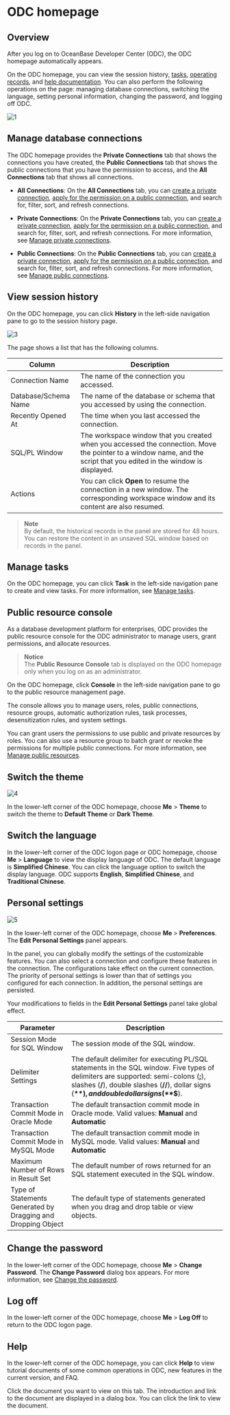 # ODC homepage

## Overview

After you log on to OceanBase Developer Center (ODC), the ODC homepage automatically appears.

On the ODC homepage, you can view the session history, [tasks](../6.web-odc-user-guide/9.web-odc-task-management/1.web-odc-task-management-overview.md), [operating records](../6.web-odc-user-guide/8.web-odc-view-operation-records.md), and [help documentation](../6.web-odc-user-guide/12.web-odc-help-center.md). You can also perform the following operations on the page: managing database connections, switching the language, setting personal information, changing the password, and logging off ODC.

![1](https://obbusiness-private.oss-cn-shanghai.aliyuncs.com/doc/img/odc/410/ODC%20homepage/1-EN.png)

## Manage database connections

The ODC homepage provides the **Private Connections** tab that shows the connections you have created, the **Public Connections** tab that shows the public connections that you have the permission to access, and the **All Connections** tab that shows all connections.

* **All Connections**: On the **All Connections** tab, you can [create a private connection](3.web-odc-connect-database/1.web-odc-create-private-connection.md), [apply for the permission on a public connection](9.web-odc-task-management/8.web-odc-apply-for-permissions-task.md), and search for, filter, sort, and refresh connections.

* **Private Connections**: On the **Private Connections** tab, you can [create a private connection](3.web-odc-connect-database/1.web-odc-create-private-connection.md), [apply for the permission on a public connection](9.web-odc-task-management/8.web-odc-apply-for-permissions-task.md), and search for, filter, sort, and refresh connections. For more information, see [Manage private connections](3.web-odc-connect-database/2.web-odc-manage-connections.md).



* **Public Connections**: On the **Public Connections** tab, you can [create a private connection](3.web-odc-connect-database/1.web-odc-create-private-connection.md), [apply for the permission on a public connection](9.web-odc-task-management/8.web-odc-apply-for-permissions-task.md), and search for, filter, sort, and refresh connections. For more information, see [Manage public connections](4.web-odc-public-resource-management/3.web-odc-public-resource-permission/1.web-odc-manage-public-connection.md).


## View session history

On the ODC homepage, you can click **History** in the left-side navigation pane to go to the session history page.

![3](https://obbusiness-private.oss-cn-shanghai.aliyuncs.com/doc/img/odc/410/ODC%20homepage/history-3-EN.png)

The page shows a list that has the following columns.


| Column | Description |
|-----------|----------------------------------------------------|
| Connection Name | The name of the connection you accessed.  |
| Database/Schema Name | The name of the database or schema that you accessed by using the connection.  |
| Recently Opened At | The time when you last accessed the connection.  |
| SQL/PL Window | The workspace window that you created when you accessed the connection. Move the pointer to a window name, and the script that you edited in the window is displayed.  |
| Actions | You can click **Open** to resume the connection in a new window. The corresponding workspace window and its content are also resumed.  |


> **Note**  
> By default, the historical records in the panel are stored for 48 hours. You can restore the content in an unsaved SQL window based on records in the panel.

## Manage tasks

On the ODC homepage, you can click **Task** in the left-side navigation pane to create and view tasks. For more information, see [Manage tasks](9.web-odc-task-management/1.web-odc-task-management-overview.md).

Public resource console
----------------------------

As a database development platform for enterprises, ODC provides the public resource console for the ODC administrator to manage users, grant permissions, and allocate resources.
> **Notice**  
> The **Public Resource Console** tab is displayed on the ODC homepage only when you log on as an administrator.

On the ODC homepage, click **Console** in the left-side navigation pane to go to the public resource management page.

The console allows you to manage users, roles, public connections, resource groups, automatic authorization rules, task processes, desensitization rules, and system settings.

You can grant users the permissions to use public and private resources by roles. You can also use a resource group to batch grant or revoke the permissions for multiple public connections. For more information, see [Manage public resources](4.web-odc-public-resource-management/1.web-odc-public-resource-overview.md).

Switch the theme
-------------------------

![4](https://obbusiness-private.oss-cn-shanghai.aliyuncs.com/doc/img/odc/410/ODC%20homepage/theme-4-EN.png)

In the lower-left corner of the ODC homepage, choose **Me** > **Theme** to switch the theme to **Default Theme** or **Dark Theme**.

Switch the language
-------------------------

In the lower-left corner of the ODC logon page or ODC homepage, choose **Me** > **Language** to view the display language of ODC. The default language is **Simplified Chinese**. You can click the language option to switch the display language. ODC supports **English**, **Simplified Chinese**, and **Traditional Chinese**.

Personal settings
-------------------------


![5](https://obbusiness-private.oss-cn-shanghai.aliyuncs.com/doc/img/odc/410/ODC%20homepage/setting-5-EN.png)

In the lower-left corner of the ODC homepage, choose **Me** > **Preferences**. The **Edit Personal Settings** panel appears.

In the panel, you can globally modify the settings of the customizable features. You can also select a connection and configure these features in the connection. The configurations take effect on the current connection. The priority of personal settings is lower than that of settings you configured for each connection. In addition, the personal settings are persisted.

Your modifications to fields in the **Edit Personal Settings** panel take global effect.


| Parameter | Description |
|-------------------|----------------------------------------------------------------------------------------------------|
| Session Mode for SQL Window | The session mode of the SQL window.  |
| Delimiter Settings | The default delimiter for executing PL/SQL statements in the SQL window. Five types of delimiters are supported: semi-colons (**;**), slashes (**/**), double slashes (**//**), dollar signs (**$**), and double dollar signs (**$$**).  |
| Transaction Commit Mode in Oracle Mode | The default transaction commit mode in Oracle mode. Valid values: **Manual** and **Automatic** |
| Transaction Commit Mode in MySQL Mode | The default transaction commit mode in MySQL mode. Valid values: **Manual** and **Automatic** |
| Maximum Number of Rows in Result Set | The default number of rows returned for an SQL statement executed in the SQL window.  |
| Type of Statements Generated by Dragging and Dropping Object | The default type of statements generated when you drag and drop table or view objects.  |



Change the password
-------------------------

In the lower-left corner of the ODC homepage, choose **Me** > **Change Password**. The **Change Password** dialog box appears. For more information, see [Change the password](1.log-on-to-odc/2.change-password.md).

Log off
-------------------------

In the lower-left corner of the ODC homepage, choose **Me** > **Log Off** to return to the ODC logon page.

Help
-------------------------

In the lower-left corner of the ODC homepage, you can click **Help** to view tutorial documents of some common operations in ODC, new features in the current version, and FAQ.

Click the document you want to view on this tab. The introduction and link to the document are displayed in a dialog box. You can click the link to view the document.

